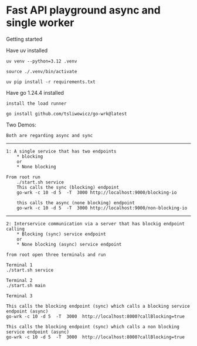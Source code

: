 # Fast API playground async and single worker

Getting started

Have uv installed 

    uv venv --python=3.12 .venv
    
    source ./.venv/bin/activate

    uv pip install -r requirements.txt

Have go 1.24.4 installed 

    install the load runner 

    go install github.com/tsliwowicz/go-wrk@latest

Two Demos:

    Both are regarding async and sync
    
---

    1: A single service that has two endpoints 
        * blocking
        or
        * None blocking

    From root run 
        ./start.sh service
        This calls the sync (blocking) endpoint
        go-wrk -c 10 -d 5  -T  3000 http://localhost:9000/blocking-io

        this calls the async (none blocking) endpoint
        go-wrk -c 10 -d 5  -T  3000 http://localhost:9000/non-blocking-io

---

    2: Interservice communication via a server that has blockig endpoint calling 
        * Blocking (sync) service endpoint
        or
        * None blocking (async) service endpoint
    
    from root open three terminals and run 

    Terminal 1
    ./start.sh service

    Terminal 2
    ./start.sh main

    Terminal 3 

    This calls the blocking endpoint (sync) which calls a blocking service endpoint (async)
    go-wrk -c 10 -d 5  -T  3000  http://localhost:8000?callBlocking=true

    This calls the blocking endpoint (sync) which calls a non blocking service endpoint (async)
    go-wrk -c 10 -d 5  -T  3000  http://localhost:8000?callBlocking=true


